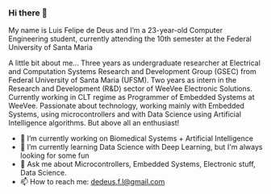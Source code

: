 ### Hi there 👋

My name is Luis Felipe de Deus and I’m a 23-year-old Computer Engineering student, currently attending the 10th semester at the Federal University of Santa Maria

A little bit about me...
Three years as undergraduate researcher at Electrical and Computation Systems Research and Development Group (GSEC) from Federal University of Santa Maria (UFSM). Two years as intern in the Research and Development (R&D) sector of WeeVee Electronic Solutions. Currently working in CLT regime as Programmer of Embedded Systems at WeeVee. Passionate about technology, working mainly with Embedded Systems, using microcontrollers and with Data Science using Artificial Intelligence algorithms. But above all an enthusiast! 

- 🔭 I’m currently working on Biomedical Systems + Artificial Intelligence
- 🌱 I’m currently learning Data Science with Deep Learning, but I'm always looking for some fun 
- 💬 Ask me about Microcontrollers, Embedded Systems, Electronic stuff, Data Science.
- 📫 How to reach me: dedeus.f.l@gmail.com
